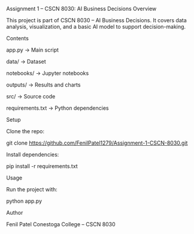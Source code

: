 Assignment 1 – CSCN 8030: AI Business Decisions
Overview

This project is part of CSCN 8030 – AI Business Decisions.
It covers data analysis, visualization, and a basic AI model to support decision-making.
 
Contents

app.py → Main script

data/ → Dataset

notebooks/ → Jupyter notebooks

outputs/ → Results and charts

src/ → Source code

requirements.txt → Python dependencies

Setup

Clone the repo:

git clone https://github.com/FenilPatel1279/Assignment-1-CSCN-8030.git


Install dependencies:

pip install -r requirements.txt

Usage

Run the project with:

python app.py

Author

Fenil Patel
Conestoga College – CSCN 8030

